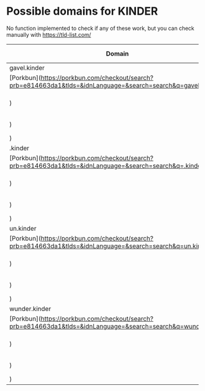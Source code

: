 # Possible domains for KINDER

No function implemented to check if any of these work, but you can check manually with https://tld-list.com/

| Domain | Porkbun | NameCheap | Google Domains |
|---|---|---|---|
| gavel.kinder | [Porkbun](https://porkbun.com/checkout/search?prb=e814663da1&tlds=&idnLanguage=&search=search&q=gavel.kinder) | [Namecheap](https://www.namecheap.com/domains/registration/results/?domain=gavel.kinder) | [Google](https://domains.google.com/registrar/search?searchTerm=gavel.kinder) |
| .kinder | [Porkbun](https://porkbun.com/checkout/search?prb=e814663da1&tlds=&idnLanguage=&search=search&q=.kinder) | [Namecheap](https://www.namecheap.com/domains/registration/results/?domain=.kinder) | [Google](https://domains.google.com/registrar/search?searchTerm=.kinder) |
| un.kinder | [Porkbun](https://porkbun.com/checkout/search?prb=e814663da1&tlds=&idnLanguage=&search=search&q=un.kinder) | [Namecheap](https://www.namecheap.com/domains/registration/results/?domain=un.kinder) | [Google](https://domains.google.com/registrar/search?searchTerm=un.kinder) |
| wunder.kinder | [Porkbun](https://porkbun.com/checkout/search?prb=e814663da1&tlds=&idnLanguage=&search=search&q=wunder.kinder) | [Namecheap](https://www.namecheap.com/domains/registration/results/?domain=wunder.kinder) | [Google](https://domains.google.com/registrar/search?searchTerm=wunder.kinder) |
